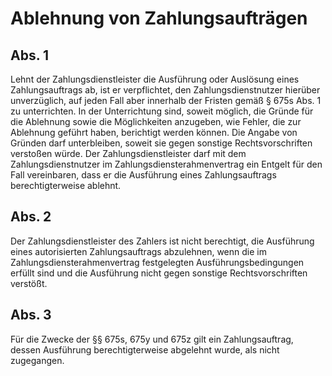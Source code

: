 # Ablehnung von Zahlungsaufträgen



## Abs. 1

 Lehnt der Zahlungsdienstleister die Ausführung oder Auslösung eines Zahlungsauftrags ab, ist er verpflichtet, den Zahlungsdienstnutzer hierüber unverzüglich, auf jeden Fall aber innerhalb der Fristen gemäß § 675s Abs. 1 zu unterrichten. In der Unterrichtung sind, soweit möglich, die Gründe für die Ablehnung sowie die Möglichkeiten anzugeben, wie Fehler, die zur Ablehnung geführt haben, berichtigt werden können. Die Angabe von Gründen darf unterbleiben, soweit sie gegen sonstige Rechtsvorschriften verstoßen würde. Der Zahlungsdienstleister darf mit dem Zahlungsdienstnutzer im Zahlungsdiensterahmenvertrag ein Entgelt für den Fall vereinbaren, dass er die Ausführung eines Zahlungsauftrags berechtigterweise ablehnt.

## Abs. 2

 Der Zahlungsdienstleister des Zahlers ist nicht berechtigt, die Ausführung eines autorisierten Zahlungsauftrags abzulehnen, wenn die im Zahlungsdiensterahmenvertrag festgelegten Ausführungsbedingungen erfüllt sind und die Ausführung nicht gegen sonstige Rechtsvorschriften verstößt.

## Abs. 3

 Für die Zwecke der §§ 675s, 675y und 675z gilt ein Zahlungsauftrag, dessen Ausführung berechtigterweise abgelehnt wurde, als nicht zugegangen. 

